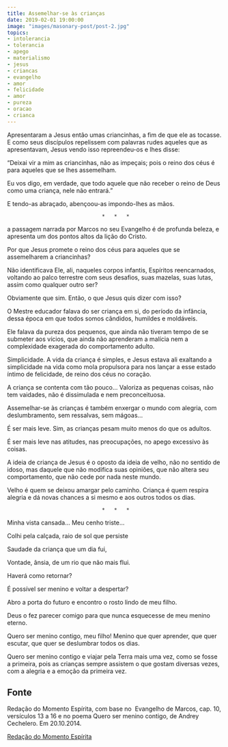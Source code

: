 ```yaml
---
title: Assemelhar-se às crianças
date: 2019-02-01 19:00:00
image: "images/masonary-post/post-2.jpg"
topics: 
- intolerancia
- tolerancia
- apego
- materialismo
- jesus
- criancas
- evangelho
- amor
- felicidade
- amor
- pureza
- oracao
- crianca
---
```


Apresentaram a Jesus então umas criancinhas, a fim de que ele as tocasse. E
como seus discípulos repelissem com palavras rudes aqueles que as apresentavam,
Jesus vendo isso repreendeu-os e lhes disse:

“Deixai vir a mim as criancinhas, não as impeçais; pois o reino dos céus é para
aqueles que se lhes assemelham.

Eu vos digo, em verdade, que todo aquele que não receber o reino de Deus como
uma criança, nele não entrará.”

E tendo-as abraçado, abençoou-as impondo-lhes as mãos.

                                   *   *   *

a passagem narrada por Marcos no seu Evangelho é de profunda beleza, e
apresenta um dos pontos altos da lição do Cristo.

Por que Jesus promete o reino dos céus para aqueles que se assemelharem a
criancinhas?

Não identificava Ele, ali, naqueles corpos infantis, Espíritos reencarnados,
voltando ao palco terrestre com seus desafios, suas mazelas, suas lutas, assim
como qualquer outro ser?

Obviamente que sim. Então, o que Jesus quis dizer com isso?

O Mestre educador falava do ser criança em si, do período da infância, dessa
época em que todos somos cândidos, humildes e moldáveis.

Ele falava da pureza dos pequenos, que ainda não tiveram tempo de se submeter
aos vícios, que ainda não aprenderam a malícia nem a complexidade exagerada do
comportamento adulto.

Simplicidade. A vida da criança é simples, e Jesus estava ali exaltando a
simplicidade na vida como mola propulsora para nos lançar a esse estado íntimo
de felicidade, de reino dos céus no coração.

A criança se contenta com tão pouco... Valoriza as pequenas coisas, não tem
vaidades, não é dissimulada e nem preconceituosa.

Assemelhar-se às crianças é também enxergar o mundo com alegria, com
deslumbramento, sem ressalvas, sem mágoas...

É ser mais leve. Sim, as crianças pesam muito menos do que os adultos.

É ser mais leve nas atitudes, nas preocupações, no apego excessivo às coisas.

A ideia de criança de Jesus é o oposto da ideia de velho, não no sentido de
idoso, mas daquele que não modifica suas opiniões, que não altera seu
comportamento, que não cede por nada neste mundo.

Velho é quem se deixou amargar pelo caminho. Criança é quem respira alegria e
dá novas chances a si mesmo e aos outros todos os dias.

                                   *   *   *

Minha vista cansada... Meu cenho triste...

Colhi pela calçada, raio de sol que persiste

Saudade da criança que um dia fui,

Vontade, ânsia, de um rio que não mais flui.

Haverá como retornar?

É possível ser menino e voltar a despertar?

Abro a porta do futuro e encontro o rosto lindo de meu filho.

Deus o fez parecer comigo para que nunca esquecesse de meu menino eterno.

Quero ser menino contigo, meu filho! Menino que quer aprender, que quer
escutar, que quer se deslumbrar todos os dias.

Quero ser menino contigo e viajar pela Terra mais uma vez, como se fosse a
primeira, pois as crianças sempre assistem o que gostam diversas vezes, com a
alegria e a emoção da primeira vez.

## Fonte
Redação do Momento Espírita, com base no
 Evangelho de Marcos, cap. 10, versículos 13 a 16
e no poema Quero ser menino contigo, de Andrey Cechelero.
Em 20.10.2014.

 


[Redação do Momento Espírita](http://www.momento.com.br/pt/ler_texto.php?id=4278)


